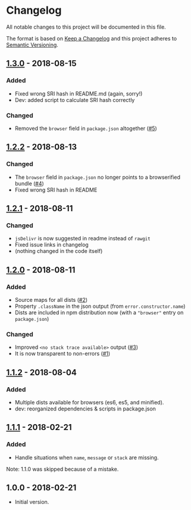 # Changelog
All notable changes to this project will be documented in this file.

The format is based on [Keep a Changelog](http://keepachangelog.com/en/1.0.0/)
and this project adheres to [Semantic Versioning](http://semver.org/spec/v2.0.0.html).

<!-- ## [Unreleased] -->

## [1.3.0] - 2018-08-15
### Added
- Fixed wrong SRI hash in README.md (again, sorry!)
- Dev: added script to calculate SRI hash correctly

### Changed
- Removed the `browser` field in `package.json` altogether ([#5](https://github.com/papb/jsonify-error/issues/5))

## [1.2.2] - 2018-08-13
### Changed
- The `browser` field in `package.json` no longer points to a browserified bundle ([#4](https://github.com/papb/jsonify-error/issues/4))
- Fixed wrong SRI hash in README

## [1.2.1] - 2018-08-11
### Changed
- `jsDelivr` is now suggested in readme instead of `rawgit`
- Fixed issue links in changelog
- (nothing changed in the code itself)

## [1.2.0] - 2018-08-11
### Added
- Source maps for all dists ([#2](https://github.com/papb/jsonify-error/issues/2))
- Property `.className` in the json output (from `error.constructor.name`)
- Dists are included in npm distribution now (with a `"browser"` entry on `package.json`)

### Changed
- Improved `<no stack trace available>` output ([#3](https://github.com/papb/jsonify-error/issues/3))
- It is now transparent to non-errors ([#1](https://github.com/papb/jsonify-error/issues/1))

## [1.1.2] - 2018-08-04
### Added
- Multiple dists available for browsers (es6, es5, and minified).
- dev: reorganized dependencies & scripts in package.json

## [1.1.1] - 2018-02-21
### Added
- Handle situations when `name`, `message` or `stack` are missing.

Note: 1.1.0 was skipped because of a mistake.

## 1.0.0 - 2018-02-21

- Initial version.

[Unreleased]: https://github.com/papb/jsonify-error/compare/v1.3.0...HEAD
[1.3.0]: https://github.com/papb/jsonify-error/compare/v1.2.2...v1.3.0
[1.2.2]: https://github.com/papb/jsonify-error/compare/v1.2.1...v1.2.2
[1.2.1]: https://github.com/papb/jsonify-error/compare/v1.2.0...v1.2.1
[1.2.0]: https://github.com/papb/jsonify-error/compare/v1.1.2...v1.2.0
[1.1.2]: https://github.com/papb/jsonify-error/compare/v1.1.1...v1.1.2
[1.1.1]: https://github.com/papb/jsonify-error/compare/v1.0.0...v1.1.1